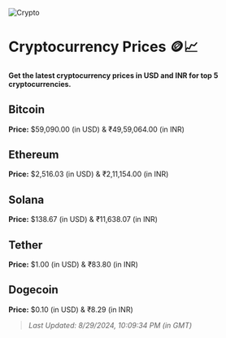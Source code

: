 
![Crypto](https://www.techguide.com.au/wp-content/uploads/2020/11/crypto3.jpeg)

# Cryptocurrency Prices 🪙📈

#### Get the latest cryptocurrency prices in USD and INR for top 5 cryptocurrencies.

## Bitcoin

**Price:** $59,090.00 (in USD) & ₹49,59,064.00 (in INR)

## Ethereum

**Price:** $2,516.03 (in USD) & ₹2,11,154.00 (in INR)

## Solana

**Price:** $138.67 (in USD) & ₹11,638.07 (in INR)

## Tether

**Price:** $1.00 (in USD) & ₹83.80 (in INR)

## Dogecoin

**Price:** $0.10 (in USD) & ₹8.29 (in INR)

> _Last Updated: 8/29/2024, 10:09:34 PM (in GMT)_
